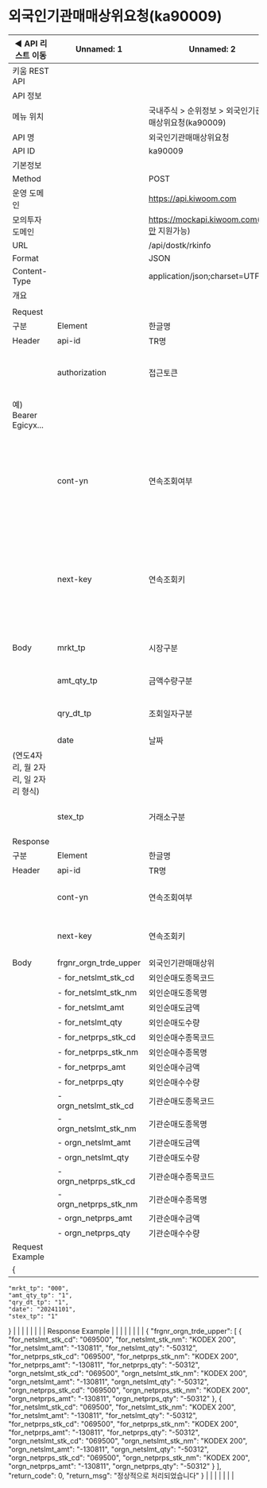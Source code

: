 # 외국인기관매매상위요청(ka90009)

| ◀ API 리스트 이동 | Unnamed: 1 | Unnamed: 2 | Unnamed: 3 | Unnamed: 4 | Unnamed: 5 | Unnamed: 6 |
| --- | --- | --- | --- | --- | --- | --- |
| 키움 REST API |  |  |  |  |  |  |
| API 정보 |  |  |  |  |  |  |
| 메뉴 위치 |  | 국내주식 > 순위정보 > 외국인기관매매상위요청(ka90009) |  |  |  |  |
| API 명 |  | 외국인기관매매상위요청 |  |  |  |  |
| API ID |  | ka90009 |  |  |  |  |
| 기본정보 |  |  |  |  |  |  |
| Method |  | POST |  |  |  |  |
| 운영 도메인 |  | https://api.kiwoom.com |  |  |  |  |
| 모의투자 도메인 |  | https://mockapi.kiwoom.com(KRX만 지원가능) |  |  |  |  |
| URL |  | /api/dostk/rkinfo |  |  |  |  |
| Format |  | JSON |  |  |  |  |
| Content-Type |  | application/json;charset=UTF-8 |  |  |  |  |
| 개요 |  |  |  |  |  |  |
|  |  |  |  |  |  |  |
| Request |  |  |  |  |  |  |
| 구분 | Element | 한글명 | Type | Required | Length | Description |
| Header | api-id | TR명 | String | Y | 10 |  |
|  | authorization | 접근토큰 | String | Y | 1000 | 토큰 지정시 토큰타입("Bearer") 붙혀서 호출 
 예) Bearer Egicyx... |
|  | cont-yn | 연속조회여부 | String | N | 1 | 응답 Header의 연속조회여부값이 Y일 경우 다음데이터 요청시 응답 Header의 cont-yn값 세팅 |
|  | next-key | 연속조회키 | String | N | 50 | 응답 Header의 연속조회여부값이 Y일 경우 다음데이터 요청시 응답 Header의 next-key값 세팅 |
| Body | mrkt_tp | 시장구분 | String | Y | 3 | 000:전체, 001:코스피, 101:코스닥 |
|  | amt_qty_tp | 금액수량구분 | String | Y | 1 | 1:금액(천만), 2:수량(천) |
|  | qry_dt_tp | 조회일자구분 | String | Y | 1 | 0:조회일자 미포함, 1:조회일자 포함 |
|  | date | 날짜 | String | N | 8 | YYYYMMDD
(연도4자리, 월 2자리, 일 2자리 형식) |
|  | stex_tp | 거래소구분 | String | Y | 1 | 1:KRX, 2:NXT, 3:통합 |
| Response |  |  |  |  |  |  |
| 구분 | Element | 한글명 | Type | Required | Length | Description |
| Header | api-id | TR명 | String | Y | 10 |  |
|  | cont-yn | 연속조회여부 | String | N | 1 | 다음 데이터가 있을시 Y값 전달 |
|  | next-key | 연속조회키 | String | N | 50 | 다음 데이터가 있을시 다음 키값 전달 |
| Body | frgnr_orgn_trde_upper | 외국인기관매매상위 | LIST | N |  |  |
|  | - for_netslmt_stk_cd | 외인순매도종목코드 | String | N | 20 |  |
|  | - for_netslmt_stk_nm | 외인순매도종목명 | String | N | 20 |  |
|  | - for_netslmt_amt | 외인순매도금액 | String | N | 20 |  |
|  | - for_netslmt_qty | 외인순매도수량 | String | N | 20 |  |
|  | - for_netprps_stk_cd | 외인순매수종목코드 | String | N | 20 |  |
|  | - for_netprps_stk_nm | 외인순매수종목명 | String | N | 20 |  |
|  | - for_netprps_amt | 외인순매수금액 | String | N | 20 |  |
|  | - for_netprps_qty | 외인순매수수량 | String | N | 20 |  |
|  | - orgn_netslmt_stk_cd | 기관순매도종목코드 | String | N | 20 |  |
|  | - orgn_netslmt_stk_nm | 기관순매도종목명 | String | N | 20 |  |
|  | - orgn_netslmt_amt | 기관순매도금액 | String | N | 20 |  |
|  | - orgn_netslmt_qty | 기관순매도수량 | String | N | 20 |  |
|  | - orgn_netprps_stk_cd | 기관순매수종목코드 | String | N | 20 |  |
|  | - orgn_netprps_stk_nm | 기관순매수종목명 | String | N | 20 |  |
|  | - orgn_netprps_amt | 기관순매수금액 | String | N | 20 |  |
|  | - orgn_netprps_qty | 기관순매수수량 | String | N | 20 |  |
| Request Example |  |  |  |  |  |  |
| {
    "mrkt_tp": "000",
    "amt_qty_tp": "1",
    "qry_dt_tp": "1",
    "date": "20241101",
    "stex_tp": "1"
} |  |  |  |  |  |  |
| Response Example |  |  |  |  |  |  |
| {
    "frgnr_orgn_trde_upper": [
        {
            "for_netslmt_stk_cd": "069500",
            "for_netslmt_stk_nm": "KODEX 200",
            "for_netslmt_amt": "-130811",
            "for_netslmt_qty": "-50312",
            "for_netprps_stk_cd": "069500",
            "for_netprps_stk_nm": "KODEX 200",
            "for_netprps_amt": "-130811",
            "for_netprps_qty": "-50312",
            "orgn_netslmt_stk_cd": "069500",
            "orgn_netslmt_stk_nm": "KODEX 200",
            "orgn_netslmt_amt": "-130811",
            "orgn_netslmt_qty": "-50312",
            "orgn_netprps_stk_cd": "069500",
            "orgn_netprps_stk_nm": "KODEX 200",
            "orgn_netprps_amt": "-130811",
            "orgn_netprps_qty": "-50312"
        },
        {
            "for_netslmt_stk_cd": "069500",
            "for_netslmt_stk_nm": "KODEX 200",
            "for_netslmt_amt": "-130811",
            "for_netslmt_qty": "-50312",
            "for_netprps_stk_cd": "069500",
            "for_netprps_stk_nm": "KODEX 200",
            "for_netprps_amt": "-130811",
            "for_netprps_qty": "-50312",
            "orgn_netslmt_stk_cd": "069500",
            "orgn_netslmt_stk_nm": "KODEX 200",
            "orgn_netslmt_amt": "-130811",
            "orgn_netslmt_qty": "-50312",
            "orgn_netprps_stk_cd": "069500",
            "orgn_netprps_stk_nm": "KODEX 200",
            "orgn_netprps_amt": "-130811",
            "orgn_netprps_qty": "-50312"
        }
    ],
    "return_code": 0,
    "return_msg": "정상적으로 처리되었습니다"
} |  |  |  |  |  |  |
